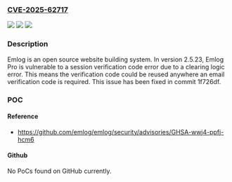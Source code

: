 ### [CVE-2025-62717](https://cve.mitre.org/cgi-bin/cvename.cgi?name=CVE-2025-62717)
![](https://img.shields.io/static/v1?label=Product&message=emlog&color=blue)
![](https://img.shields.io/static/v1?label=Version&message=%3D%202.5.23%20&color=brightgreen)
![](https://img.shields.io/static/v1?label=Vulnerability&message=CWE-287%3A%20Improper%20Authentication&color=brightgreen)

### Description

Emlog is an open source website building system. In version 2.5.23, Emlog Pro is vulnerable to a session verification code error due to a clearing logic error. This means the verification code could be reused anywhere an email verification code is required. This issue has been fixed in commit 1f726df.

### POC

#### Reference
- https://github.com/emlog/emlog/security/advisories/GHSA-wwj4-ppfj-hcm6

#### Github
No PoCs found on GitHub currently.

